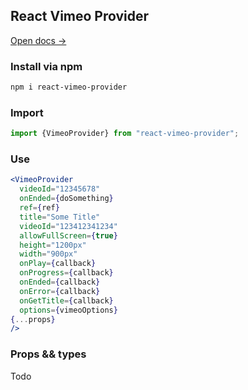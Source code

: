## React Vimeo Provider

[Open docs →](https://react-vimeo-provider.netlify.app)

### Install via npm
```sh
npm i react-vimeo-provider
```

### Import

```jsx
import {VimeoProvider} from "react-vimeo-provider";
```

### Use

```jsx
<VimeoProvider 
  videoId="12345678" 
  onEnded={doSomething} 
  ref={ref}
  title="Some Title"
  videoId="123412341234"
  allowFullScreen={true}
  height="1200px"
  width="900px"
  onPlay={callback}
  onProgress={callback}
  onEnded={callback}
  onError={callback}
  onGetTitle={callback}
  options={vimeoOptions}
{...props}
/>
```

### Props && types

Todo